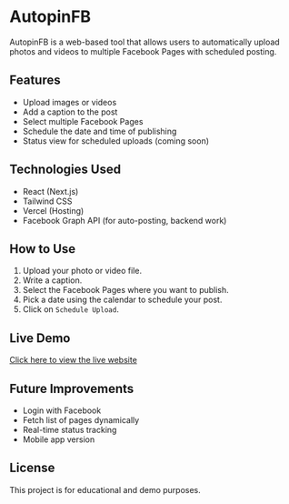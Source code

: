 # AutopinFB

AutopinFB is a web-based tool that allows users to automatically upload photos and videos to multiple Facebook Pages with scheduled posting.

## Features

- Upload images or videos
- Add a caption to the post
- Select multiple Facebook Pages
- Schedule the date and time of publishing
- Status view for scheduled uploads (coming soon)

## Technologies Used

- React (Next.js)
- Tailwind CSS
- Vercel (Hosting)
- Facebook Graph API (for auto-posting, backend work)

## How to Use

1. Upload your photo or video file.
2. Write a caption.
3. Select the Facebook Pages where you want to publish.
4. Pick a date using the calendar to schedule your post.
5. Click on `Schedule Upload`.

## Live Demo

[Click here to view the live website](https://your-vercel-link.vercel.app)

## Future Improvements

- Login with Facebook
- Fetch list of pages dynamically
- Real-time status tracking
- Mobile app version

## License

This project is for educational and demo purposes.
